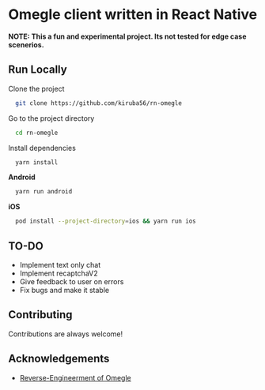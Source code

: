 
# Omegle client written in React Native
**NOTE: This a fun and experimental project. Its not tested for edge case scenerios.**
## Run Locally

Clone the project

```bash
  git clone https://github.com/kiruba56/rn-omegle
```

Go to the project directory

```bash
  cd rn-omegle
```

Install dependencies

```bash
  yarn install
```

**Android**

```bash
  yarn run android
```

**iOS**

```bash
  pod install --project-directory=ios && yarn run ios
```


## TO-DO

- Implement text only chat
- Implement recaptchaV2
- Give feedback to user on errors
- Fix bugs and make it stable


## Contributing

Contributions are always welcome!

## Acknowledgements

 - [Reverse-Engineerment of Omegle](https://gist.github.com/nucular/e19264af8d7fc8a26ece)
